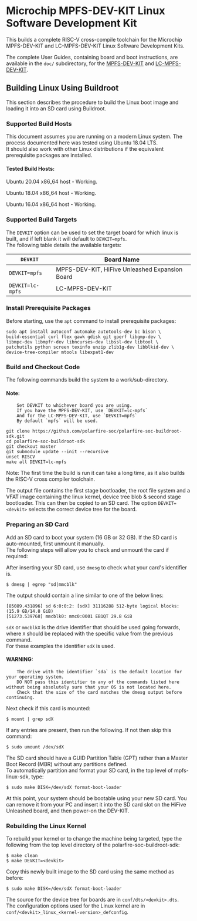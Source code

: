 # Microchip MPFS-DEV-KIT Linux Software Development Kit

This builds a complete RISC-V cross-compile toolchain for the Microchip 
MPFS-DEV-KIT and LC-MPFS-DEV-KIT Linux Software Development Kits.

The complete User Guides, containing board and boot instructions, are available in the `doc/` subdirectory, for the [MPFS-DEV-KIT](doc/MPFS-DEV-KIT_user_guide.md) and [LC-MPFS-DEV-KIT](doc/LC-MPFS-DEV-KIT_user_guide.md).

## Building Linux Using Buildroot
This section describes the procedure to build the Linux boot image and loading it into an SD card using Buildroot.

### Supported Build Hosts
This document assumes you are running on a modern Linux system. The process documented here was tested using Ubuntu 18.04 LTS.    
It should also work with other Linux distributions if the equivalent prerequisite packages are installed.

#### Tested Build Hosts:

Ubuntu 20.04 x86_64 host - Working.

Ubuntu 18.04 x86_64 host - Working.

Ubuntu 16.04 x86_64 host - Working.

### Supported Build Targets
The `DEVKIT` option can be used to set the target board for which linux is built, and if left blank it will default to `DEVKIT=mpfs`.           
The following table details the available targets:

| `DEVKIT` | Board Name |
| --- | --- |
| `DEVKIT=mpfs` | MPFS-DEV-KIT, HiFive Unleashed Expansion Board |
| `DEVKIT=lc-mpfs` | LC-MPFS-DEV-KIT |


### Install Prerequisite Packages
Before starting, use the `apt` command to install prerequisite packages:
```
sudo apt install autoconf automake autotools-dev bc bison \
build-essential curl flex gawk gdisk git gperf libgmp-dev \
libmpc-dev libmpfr-dev libncurses-dev libssl-dev libtool \
patchutils python screen texinfo unzip zlib1g-dev libblkid-dev \
device-tree-compiler mtools libexpat1-dev
```
### Build and Checkout Code
The following commands build the system to a work/sub-directory.
#### Note:                
        Set DEVKIT to whichever board you are using.
        If you have the MPFS-DEV-KIT, use `DEVKIT=lc-mpfs`
        And for the LC-MPFS-DEV-KIT, use `DEVKIT=mpfs`
        By default `mpfs` will be used.
```
git clone https://github.com/polarfire-soc/polarfire-soc-buildroot-sdk.git
cd polarfire-soc-buildroot-sdk
git checkout master
git submodule update --init --recursive
unset RISCV
make all DEVKIT=lc-mpfs
```
Note: The first time the build is run it can take a long time, as it also builds the RISC-V cross compiler toolchain. 

The output file contains the first stage bootloader, the root file system and a VFAT image containing the linux kernel, device tree blob & second stage bootloader. 
This can then be copied to an SD card. The option `DEVKIT=<devkit>` selects the correct device tree for the board.   

### Preparing an SD Card 
Add an SD card to boot your system (16 GB or 32 GB). If the SD card is auto-mounted, first unmount it manually.               
The following steps will allow you to check and unmount the card if required:

After inserting your SD card, use `dmesg` to check what your card's identifier is.
```
$ dmesg | egrep "sd|mmcblk"
```
The output should contain a line similar to one of the below lines:
```
[85089.431896] sd 6:0:0:2: [sdX] 31116288 512-byte logical blocks: (15.9 GB/14.8 GiB)
[51273.539768] mmcblk0: mmc0:0001 EB1QT 29.8 GiB 
```
`sdX` or `mmcblkX` is the drive identifier that should be used going forwards, where `X` should be replaced with the specific value from the previous command.           
For these examples the identifier `sdX` is used. 

#### WARNING:              
        The drive with the identifier `sda` is the default location for your operating system.        
        DO NOT pass this identifier to any of the commands listed here without being absolutely sure that your OS is not located here.       
        Check that the size of the card matches the dmesg output before continuing.     

Next check if this card is mounted:
```
$ mount | grep sdX
```
If any entries are present, then run the following. If not then skip this command:
```
$ sudo umount /dev/sdX
```
The SD card should have a GUID Partition Table (GPT) rather than a Master Boot Record (MBR) without any partitions defined.        
To automatically partition and format your SD card, in the top level of mpfs-linux-sdk, type:
```
$ sudo make DISK=/dev/sdX format-boot-loader
```
At this point, your system should be bootable using your new SD card. You can remove it from your PC
and insert it into the SD card slot on the HiFive Unleashed board, and then power-on the DEV-KIT.

### Rebuilding the Linux Kernel
To rebuild your kernel or to change the machine being targeted, type the following from the top level directory of the polarfire-soc-buildroot-sdk:
```
$ make clean
$ make DEVKIT=<devkit>
```
Copy this newly built image to the SD card using the same method as before:
```
$ sudo make DISK=/dev/sdX format-boot-loader
```

The source for the device tree for boards are in `conf/dts/<devkit>.dts`.            
The configuration options used for the Linux kernel are in `conf/<devkit>_linux_<kernel-version>_defconfig`.
